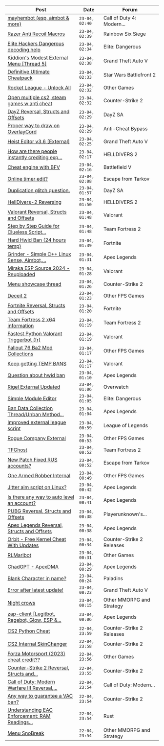 |Post|Date|Forum|
|----|----|-----|
|[mayhembot (esp, aimbot & more)](https://www.unknowncheats.me/forum/call-of-duty-4-modern-warfare/522922-mayhembot-esp-aimbot.html)|`23-04, 02:40`|Call of Duty 4: Modern...|
|[Razer Anti Recoil Macros](https://www.unknowncheats.me/forum/rainbow-six-siege/627109-razer-anti-recoil-macros.html)|`23-04, 02:39`|Rainbow Six Siege|
|[Elite Hackers Dangerous decoding help](https://www.unknowncheats.me/forum/elite-dangerous/633678-elite-hackers-dangerous-decoding-help.html)|`23-04, 02:34`|Elite: Dangerous|
|[Kiddion's Modest External Menu \[Thread 5\]](https://www.unknowncheats.me/forum/grand-theft-auto-v/576854-kiddions-modest-external-menu-thread-5-a.html)|`23-04, 02:38`|Grand Theft Auto V|
|[Definitive Ultimate Cheatpack](https://www.unknowncheats.me/forum/star-wars-battlefront-2-a/633084-definitive-ultimate-cheatpack.html)|`23-04, 02:33`|Star Wars Battlefront 2|
|[Rocket League - Unlock All](https://www.unknowncheats.me/forum/other-games/624955-rocket-league-unlock.html)|`23-04, 02:32`|Other Games|
|[Open multiple cs2, steam games w anti cheat](https://www.unknowncheats.me/forum/counter-strike-2-a/633776-multiple-cs2-steam-games-anti-cheat.html)|`23-04, 02:32`|Counter-Strike 2|
|[DayZ Reversal, Structs and Offsets](https://www.unknowncheats.me/forum/dayz-sa/104269-dayz-reversal-structs-offsets.html)|`23-04, 02:29`|DayZ SA|
|[Proper way to draw on OverlayCord](https://www.unknowncheats.me/forum/anti-cheat-bypass/633662-proper-draw-overlaycord.html)|`23-04, 02:29`|Anti-Cheat Bypass|
|[Heist Editor v3.6 \[External\]](https://www.unknowncheats.me/forum/grand-theft-auto-v/451205-heist-editor-v3-6-external.html)|`23-04, 02:25`|Grand Theft Auto V|
|[How are there people instantly crediting exp...](https://www.unknowncheats.me/forum/helldivers-2-a/632143-people-instantly-crediting-exp-samples-joining-match.html)|`23-04, 02:17`|HELLDIVERS 2|
|[Cheat engine with BFV](https://www.unknowncheats.me/forum/battlefield-v/632919-cheat-engine-bfv.html)|`23-04, 02:16`|Battlefield V|
|[Online timer edit?](https://www.unknowncheats.me/forum/escape-from-tarkov/633748-online-timer-edit.html)|`23-04, 02:08`|Escape from Tarkov|
|[Duplication glitch question.](https://www.unknowncheats.me/forum/dayz-sa/628454-duplication-glitch-question.html)|`23-04, 01:57`|DayZ SA|
|[HellDivers-2 Reversing](https://www.unknowncheats.me/forum/helldivers-2-a/623128-helldivers-2-reversing.html)|`23-04, 01:50`|HELLDIVERS 2|
|[Valorant Reversal, Structs and Offsets](https://www.unknowncheats.me/forum/valorant/385792-valorant-reversal-structs-offsets.html)|`23-04, 01:48`|Valorant|
|[Step by Step Guide for Clueless Script...](https://www.unknowncheats.me/forum/team-fortress-2-a/633673-step-step-guide-clueless-script-kiddies-run-32bit-hacks.html)|`23-04, 01:48`|Team Fortress 2|
|[Hard Hwid Ban (24 hours temp)](https://www.unknowncheats.me/forum/fortnite/633301-hard-hwid-ban-24-hours-temp.html)|`23-04, 01:39`|Fortnite|
|[Grinder - Simple C++ Linux Sense, Aimbot,...](https://www.unknowncheats.me/forum/apex-legends/605888-grinder-simple-linux-sense-aimbot-triggerbot.html)|`23-04, 01:31`|Apex Legends|
|[Miraka ESP Source 2024 - Reuploaded](https://www.unknowncheats.me/forum/valorant/632628-miraka-esp-source-2024-reuploaded.html)|`23-04, 01:28`|Valorant|
|[Menu showcase thread](https://www.unknowncheats.me/forum/counter-strike-2-a/605536-menu-showcase-thread.html)|`23-04, 01:26`|Counter-Strike 2|
|[Deceit 2](https://www.unknowncheats.me/forum/other-fps-games/633754-deceit-2-a.html)|`23-04, 01:23`|Other FPS Games|
|[Fortnite Reversal, Structs and Offsets](https://www.unknowncheats.me/forum/fortnite/235061-fortnite-reversal-structs-offsets.html)|`23-04, 01:20`|Fortnite|
|[Team Fortress 2 x64 information](https://www.unknowncheats.me/forum/team-fortress-2-a/633341-team-fortress-2-x64-information.html)|`23-04, 01:19`|Team Fortress 2|
|[Fastest Python Valorant Triggerbot (fr)](https://www.unknowncheats.me/forum/valorant/612762-fastest-python-valorant-triggerbot-fr.html)|`23-04, 01:19`|Valorant|
|[Fallout 76 Ba2 Mod Collections](https://www.unknowncheats.me/forum/other-fps-games/628572-fallout-76-ba2-mod-collections.html)|`23-04, 01:17`|Other FPS Games|
|[Keep getting TEMP BANS](https://www.unknowncheats.me/forum/valorant/633619-getting-temp-bans.html)|`23-04, 01:17`|Valorant|
|[Question about hwid ban](https://www.unknowncheats.me/forum/apex-legends/633364-question-hwid-ban.html)|`23-04, 01:10`|Apex Legends|
|[Rigel External Updated](https://www.unknowncheats.me/forum/overwatch/632941-rigel-external-updated.html)|`23-04, 01:06`|Overwatch|
|[Simple Module Editor](https://www.unknowncheats.me/forum/elite-dangerous/573662-simple-module-editor.html)|`23-04, 01:05`|Elite: Dangerous|
|[Ban Data Collection Thread/Unban Method...](https://www.unknowncheats.me/forum/apex-legends/507478-ban-data-collection-thread-unban-method-discussion.html)|`23-04, 01:04`|Apex Legends|
|[Improved external league script](https://www.unknowncheats.me/forum/league-of-legends/625738-improved-external-league-script.html)|`23-04, 00:59`|League of Legends|
|[Rogue Company External](https://www.unknowncheats.me/forum/other-fps-games/632738-rogue-company-external.html)|`23-04, 00:53`|Other FPS Games|
|[TFGhost](https://www.unknowncheats.me/forum/team-fortress-2-a/471765-tfghost.html)|`23-04, 00:52`|Team Fortress 2|
|[New Patch Fixed RUS accounts?](https://www.unknowncheats.me/forum/escape-from-tarkov/610176-patch-fixed-rus-accounts.html)|`23-04, 00:52`|Escape from Tarkov|
|[One Armed Robber Internal](https://www.unknowncheats.me/forum/other-fps-games/618429-armed-robber-internal.html)|`23-04, 00:49`|Other FPS Games|
|[Jitter aim script on Linux?](https://www.unknowncheats.me/forum/apex-legends/630509-jitter-aim-script-linux.html)|`23-04, 00:42`|Apex Legends|
|[Is there any way to auto level an account?](https://www.unknowncheats.me/forum/apex-legends/633616-auto-level-account.html)|`23-04, 00:41`|Apex Legends|
|[PUBG Reversal, Structs and Offsets](https://www.unknowncheats.me/forum/playerunknown-s-battlegrounds/214976-pubg-reversal-structs-offsets.html)|`23-04, 00:38`|Playerunknown's...|
|[Apex Legends Reversal, Structs and Offsets](https://www.unknowncheats.me/forum/apex-legends/319804-apex-legends-reversal-structs-offsets.html)|`23-04, 00:38`|Apex Legends|
|[Orbit - Free Kernel Cheat With Updates](https://www.unknowncheats.me/forum/counter-strike-2-releases/629494-orbit-free-kernel-cheat-updates.html)|`23-04, 00:34`|Counter-Strike 2 Releases|
|[RLMarlbot](https://www.unknowncheats.me/forum/other-games/633336-rlmarlbot.html)|`23-04, 00:31`|Other Games|
|[ChadGPT - ApexDMA](https://www.unknowncheats.me/forum/apex-legends/632319-chadgpt-apexdma.html)|`23-04, 00:29`|Apex Legends|
|[Blank Character in name?](https://www.unknowncheats.me/forum/paladins/631862-blank-character-name.html)|`23-04, 00:24`|Paladins|
|[Error after latest update!](https://www.unknowncheats.me/forum/grand-theft-auto-v/633739-error-update.html)|`23-04, 00:23`|Grand Theft Auto V|
|[Night crows](https://www.unknowncheats.me/forum/other-mmorpg-and-strategy/627465-night-crows.html)|`23-04, 00:15`|Other MMORPG and Strategy|
|[zap-client \[Legitbot, Ragebot, Glow, ESP &...](https://www.unknowncheats.me/forum/apex-legends/628823-zap-client-legitbot-ragebot-glow-esp.html)|`23-04, 00:06`|Apex Legends|
|[CS2 Python Cheat](https://www.unknowncheats.me/forum/counter-strike-2-releases/633657-cs2-python-cheat.html)|`22-04, 23:59`|Counter-Strike 2 Releases|
|[CS2 Internal SkinChanger](https://www.unknowncheats.me/forum/counter-strike-2-a/629381-cs2-internal-skinchanger.html)|`22-04, 23:58`|Counter-Strike 2|
|[Forza Motorsport (2023) cheat credit??](https://www.unknowncheats.me/forum/other-games/605370-forza-motorsport-2023-cheat-credit.html)|`22-04, 23:56`|Other Games|
|[Counter-Strike 2 Reversal, Structs and...](https://www.unknowncheats.me/forum/counter-strike-2-a/576077-counter-strike-2-reversal-structs-offsets.html)|`22-04, 23:55`|Counter-Strike 2|
|[Call of Duty: Modern Warfare III Reversal,...](https://www.unknowncheats.me/forum/call-of-duty-modern-warfare-iii/605287-call-duty-modern-warfare-iii-reversal-structs-offsets.html)|`22-04, 23:54`|Call of Duty: Modern...|
|[Any way to guarantee a VAC ban?](https://www.unknowncheats.me/forum/counter-strike-2-a/632989-guarantee-vac-ban.html)|`22-04, 23:54`|Counter-Strike 2|
|[Understanding EAC Enforcement: RAM Readings...](https://www.unknowncheats.me/forum/rust/632848-understanding-eac-enforcement-ram-readings-potential-ban-risks-rust.html)|`22-04, 23:54`|Rust|
|[Menu SnoBreak](https://www.unknowncheats.me/forum/other-mmorpg-and-strategy/620147-menu-snobreak.html)|`22-04, 23:54`|Other MMORPG and Strategy|
